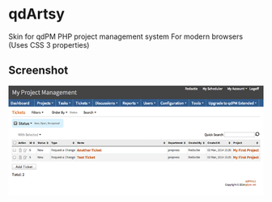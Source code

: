 qdArtsy
=======

Skin for qdPM PHP project management system
For modern browsers (Uses CSS 3 properties)

## Screenshot

![Screenshot](screenshot.png)

